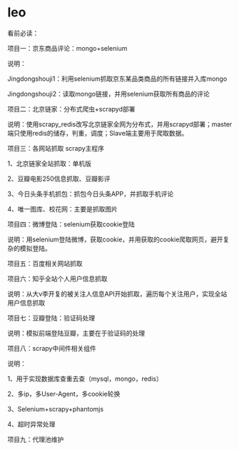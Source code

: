 # leo
看前必读：

项目一：京东商品评论：mongo+selenium

说明：

Jingdongshouji1：利用selenium抓取京东某品类商品的所有链接并入库mongo

Jingdongshouji2：读取mongo链接，并用selenium获取所有商品的评论

项目二：北京链家：分布式爬虫+scrapyd部署

说明：使用scrapy_redis改写北京链家全网为分布式，并用scrapyd部署；master端只使用redis的储存，判重，调度；Slave端主要用于爬取数据。

项目三：各网站抓取 scrapy主程序

1、北京链家全站抓取：单机版

2、豆瓣电影250信息抓取、豆瓣影评

3、今日头条手机抓包：抓包今日头条APP，并抓取手机评论

4、唯一图库、校花网：主要是抓取图片

项目四：微博登陆：selenium获取cookie登陆

说明：用selenium登陆微博，获取cookie，并用获取的cookie爬取网页，避开复杂的模拟登陆。

项目五：百度相关网站抓取

项目六：知乎全站个人用户信息抓取

说明：从大v李开复的被关注人信息API开始抓取，遍历每个关注用户，实现全站用户信息抓取

项目七：豆瓣登陆：验证码处理

说明：模拟前端登陆豆瓣，主要在于验证码的处理

项目八：scrapy中间件相关组件

说明：

1、用于实现数据库查重去查（mysql，mongo，redis）

2、多ip，多User-Agent，多cookie轮换

3、Selenium+scrapy+phantomjs

4、超时异常处理

项目九：代理池维护


